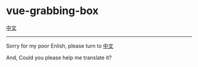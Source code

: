 # vue-grabbing-box

[中文](README.zh-CN.md)

---


Sorry for my poor Enlish, please turn to [中文](README.zh-CN.md)

And, Could you please help me translate it?
